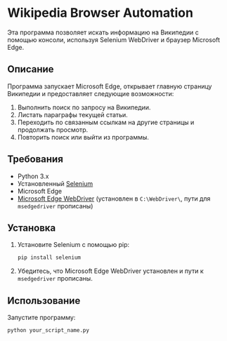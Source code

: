 # Wikipedia Browser Automation

Эта программа позволяет искать информацию на Википедии с помощью консоли, используя Selenium WebDriver и браузер Microsoft Edge.

## Описание

Программа запускает Microsoft Edge, открывает главную страницу Википедии и предоставляет следующие возможности:
1. Выполнить поиск по запросу на Википедии.
2. Листать параграфы текущей статьи.
3. Переходить по связанным ссылкам на другие страницы и продолжать просмотр.
4. Повторить поиск или выйти из программы.

## Требования

- Python 3.x
- Установленный [Selenium](https://pypi.org/project/selenium/)
- Microsoft Edge
- [Microsoft Edge WebDriver](https://developer.microsoft.com/en-us/microsoft-edge/tools/webdriver/) (установлен в `C:\WebDriver\`, пути для `msedgedriver` прописаны)

## Установка

1. Установите Selenium с помощью pip:
    ```bash
    pip install selenium
    ```
2. Убедитесь, что Microsoft Edge WebDriver установлен и пути к `msedgedriver` прописаны.

## Использование

Запустите программу:
```bash
python your_script_name.py
